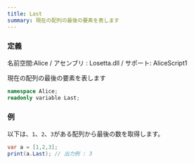 ```yaml
---
title: Last
summary: 現在の配列の最後の要素を表します
---
```

### 定義
名前空間:Alice / アセンブリ : Losetta.dll / サポート: AliceScript1

現在の配列の最後の要素を表します

```cs title="AliceScript"
namespace Alice;
readonly variable Last;
```

### 例
以下は、`1`、`2`、`3`がある配列から最後の数を取得します。

```cs title="AliceScript"
var a = [1,2,3];
print(a.Last); // 出力例 : 3
```
